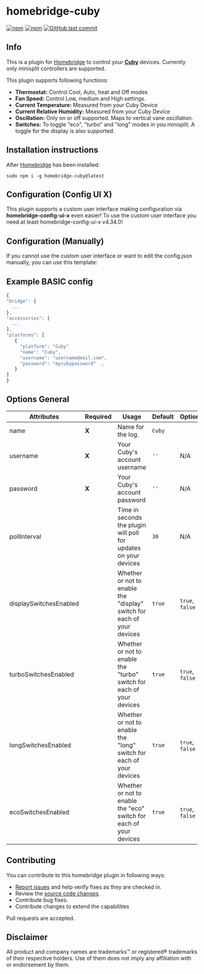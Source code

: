 # homebridge-cuby

[![npm](https://img.shields.io/npm/v/homebridge-cuby.svg?style=flat-square)](https://www.npmjs.com/package/homebridge-cuby)
[![npm](https://img.shields.io/npm/dt/homebridge-cuby.svg?style=flat-square)](https://www.npmjs.com/package/homebridge-cuby)
[![GitHub last commit](https://img.shields.io/github/last-commit/mtflud/homebridge-cuby.svg?style=flat-square)](https://github.com/mtflud/homebridge-cuby)

## Info

This is a plugin for [Homebridge](https://github.com/nfarina/homebridge) to control your [**Cuby**](https://cuby.mx/collections/cuby) devices. Currently only minisplit controllers are supported.

This plugin supports following functions:

- **Thermostat:** Control Cool, Auto, heat and Off modes
- **Fan Speed:** Control Low, medium and High settings.
- **Current Temperature:** Measured from your Cuby Device
- **Current Relative Humidity:** Measured from your Cuby Device
- **Oscillation:** Only on or off supported. Maps to vertical vane oscillation.
- **Switches:** To toggle "eco", "turbo" and "long" modes in you minisplit. A toggle for the display is also supported.

## Installation instructions

After [Homebridge](https://github.com/nfarina/homebridge) has been installed:

```sudo npm i -g homebridge-cuby@latest```


## Configuration (Config UI X)

This plugin supports a custom user interface making configuration via **homebridge-config-ui-x** even easier! To use the custom user interface you need at least homebridge-config-ui-x v4.34.0!


## Configuration (Manually)

If you cannot use the custom user interface or want to edit the config.json manually, you can use this template:

## Example BASIC config

 ```javascript
{
 "bridge": {
   ...
},
 "accessories": [
   ...
],
 "platforms": [
    {
      "platform": "Cuby"
      "name": "Cuby",
      "username": "username@mail.com",
      "password": "mycubypassword"  ,
    }
 ]
}

 ```

## Options General

| **Attributes** | **Required** | **Usage**                                                              | **Default** | **Options** |
|----------------|--------------|------------------------------------------------------------------------|-------------|-------------|
| name           | **X** | Name for the log.                                                      | `Cuby`      
| username       | **X** | Your Cuby's account username                                           | `''`        | N/A
| password       | **X** | Your Cuby's account password                                           | `''`        | N/A
| pollInterval           |  | Time in seconds the plugin will poll for updates on your devices       | `30`        | N/A
| displaySwitchesEnabled          |  | Whether or not to enable the "display" switch for each of your devices | `true`      | `true`, `false`
| turboSwitchesEnabled          |  | Whether or not to enable the "turbo" switch for each of your devices   | `true`      | `true`, `false`
| longSwitchesEnabled          |  | Whether or not to enable the "long" switch for each of your devices    | `true`      | `true`, `false`
| ecoSwitchesEnabled          |  | Whether or not to enable the "eco" switch for each of your devices     | `true`      | `true`, `false`


## Contributing

You can contribute to this homebridge plugin in following ways:

- [Report issues](https://github.com/mtflud/homebridge-cuby/issues) and help verify fixes as they are checked in.
- Review the [source code changes](https://github.com/mtflud/homebridge-cuby/pulls).
- Contribute bug fixes.
- Contribute changes to extend the capabilities

Pull requests are accepted.

## Disclaimer

All product and company names are trademarks™ or registered® trademarks of their respective holders. Use of them does not imply any affiliation with or endorsement by them.
